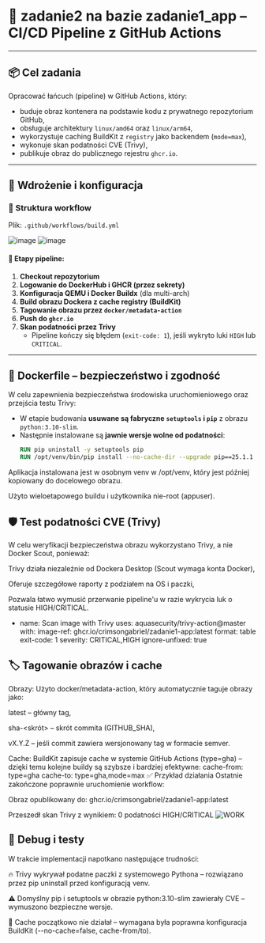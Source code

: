 # 🐳 zadanie2 na bazie zadanie1_app – CI/CD Pipeline z GitHub Actions


---

## 📦 Cel zadania

Opracować łańcuch (pipeline) w GitHub Actions, który:
- buduje obraz kontenera na podstawie kodu z prywatnego repozytorium GitHub,
- obsługuje architektury `linux/amd64` oraz `linux/arm64`,
- wykorzystuje caching BuildKit z `registry` jako backendem (`mode=max`),
- wykonuje skan podatności CVE (Trivy),
- publikuje obraz do publicznego rejestru `ghcr.io`.

---

## 🚀 Wdrożenie i konfiguracja

### 📂 Struktura workflow

Plik: `.github/workflows/build.yml`

![image](https://github.com/user-attachments/assets/ed579b32-1055-42d1-86da-610c5935dc07)
![image](https://github.com/user-attachments/assets/da62f0eb-fe42-4479-a3c9-a521e31b9baf)



#### 🔧 Etapy pipeline:

1. **Checkout repozytorium**
2. **Logowanie do DockerHub i GHCR (przez sekrety)**
3. **Konfiguracja QEMU i Docker Buildx** (dla multi-arch)
4. **Build obrazu Dockera z cache registry (BuildKit)**
5. **Tagowanie obrazu przez `docker/metadata-action`**
6. **Push do `ghcr.io`**
7. **Skan podatności przez Trivy**
   - Pipeline kończy się błędem (`exit-code: 1`), jeśli wykryto luki `HIGH` lub `CRITICAL`.

---

## 🐍 Dockerfile – bezpieczeństwo i zgodność

W celu zapewnienia bezpieczeństwa środowiska uruchomieniowego oraz przejścia testu Trivy:

- W etapie budowania **usuwane są fabryczne `setuptools` i `pip`** z obrazu `python:3.10-slim`.
- Następnie instalowane są **jawnie wersje wolne od podatności**:
  ```dockerfile
  RUN pip uninstall -y setuptools pip
  RUN /opt/venv/bin/pip install --no-cache-dir --upgrade pip==25.1.1 setuptools==78.1.1
Aplikacja instalowana jest w osobnym venv w /opt/venv, który jest później kopiowany do docelowego obrazu.

Użyto wieloetapowego buildu i użytkownika nie-root (appuser).

## 🛡️ Test podatności CVE (Trivy)
W celu weryfikacji bezpieczeństwa obrazu wykorzystano Trivy, a nie Docker Scout, ponieważ:

Trivy działa niezależnie od Dockera Desktop (Scout wymaga konta Docker),

Oferuje szczegółowe raporty z podziałem na OS i paczki,

Pozwala łatwo wymusić przerwanie pipeline'u w razie wykrycia luk o statusie HIGH/CRITICAL.
- name: Scan image with Trivy
  uses: aquasecurity/trivy-action@master
  with:
    image-ref: ghcr.io/crimsongabriel/zadanie1-app:latest
    format: table
    exit-code: 1
    severity: CRITICAL,HIGH
    ignore-unfixed: true
## 🏷️ Tagowanie obrazów i cache
Obrazy:
Użyto docker/metadata-action, który automatycznie taguje obrazy jako:

latest – główny tag,

sha-<skrót> – skrót commita (GITHUB_SHA),

vX.Y.Z – jeśli commit zawiera wersjonowany tag w formacie semver.

Cache:
BuildKit zapisuje cache w systemie GitHub Actions (type=gha) – dzięki temu kolejne buildy są szybsze i bardziej efektywne:
cache-from: type=gha
cache-to: type=gha,mode=max
✅ Przykład działania
Ostatnie zakończone poprawnie uruchomienie workflow:

Obraz opublikowany do:
ghcr.io/crimsongabriel/zadanie1-app:latest

Przeszedł skan Trivy z wynikiem: 0 podatności HIGH/CRITICAL
![WORK](https://github.com/user-attachments/assets/264737d5-4032-4351-b741-cdfaedce69c2)


## 🧪 Debug i testy
W trakcie implementacji napotkano następujące trudności:

🔥 Trivy wykrywał podatne paczki z systemowego Pythona – rozwiązano przez pip uninstall przed konfiguracją venv.

⚠️ Domyślny pip i setuptools w obrazie python:3.10-slim zawierały CVE – wymuszono bezpieczne wersje.

🐌 Cache początkowo nie działał – wymagana była poprawna konfiguracja BuildKit (--no-cache=false, cache-from/to).

